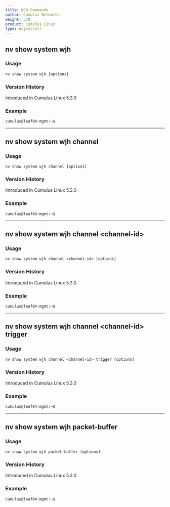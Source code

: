 ```yaml
---
title: WJH Commands
author: Cumulus Networks
weight: 370
product: Cumulus Linux
type: nojsscroll
---
```

## nv show system wjh

### Usage

`nv show system wjh [options]`

### Version History

Introduced in Cumulus Linux 5.3.0

### Example

```
cumulus@leaf04:mgmt:~$ 
```

- - -

## nv show system wjh channel

### Usage

`nv show system wjh channel [options]`

### Version History

Introduced in Cumulus Linux 5.3.0

### Example

```
cumulus@leaf04:mgmt:~$ 
```

- - -

## nv show system wjh channel \<channel-id\>

### Usage

`nv show system wjh channel <channel-id> [options]`

### Version History

Introduced in Cumulus Linux 5.3.0

### Example

```
cumulus@leaf04:mgmt:~$ 
```

- - -

## nv show system wjh channel \<channel-id\> trigger

### Usage

`nv show system wjh channel <channel-id> trigger [options]`

### Version History

Introduced in Cumulus Linux 5.3.0

### Example

```
cumulus@leaf04:mgmt:~$ 
```

- - -

## nv show system wjh packet-buffer

### Usage

`nv show system wjh packet-buffer [options]`

### Version History

Introduced in Cumulus Linux 5.3.0

### Example

```
cumulus@leaf04:mgmt:~$ 
```
